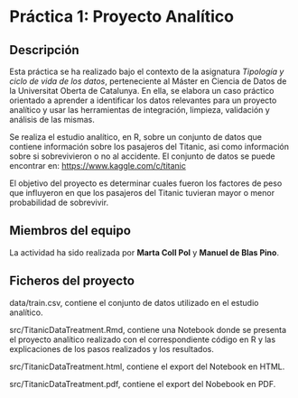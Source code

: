 # Práctica 1: Proyecto Analítico

## Descripción

Esta práctica se ha realizado bajo el contexto de la asignatura _Tipología y ciclo de vida de los datos_, perteneciente al Máster en Ciencia de Datos de la Universitat Oberta de Catalunya. En ella, se elabora un caso práctico orientado a aprender a identificar los datos relevantes para un proyecto analítico y usar las herramientas de integración, limpieza, validación y análisis de las mismas. 

Se realiza el estudio analítico, en R, sobre un conjunto de datos que contiene información sobre los pasajeros del Titanic, asi como información sobre si sobrevivieron o no al accidente. El conjunto de datos se puede encontrar en: https://www.kaggle.com/c/titanic

El objetivo del proyecto es determinar cuales fueron los factores de peso que influyeron en que los pasajeros del Titanic tuvieran mayor o menor probabilidad de sobrevivir.

## Miembros del equipo

La actividad ha sido realizada por **Marta Coll Pol** y **Manuel de Blas Pino**.

## Ficheros del proyecto

data/train.csv, contiene el conjunto de datos utilizado en el estudio analítico.

src/TitanicDataTreatment.Rmd, contiene una Notebook donde se presenta el proyecto analítico realizado con el correspondiente código en R y las explicaciones de los pasos realizados y los resultados.

src/TitanicDataTreatment.html, contiene el export del Notebook en HTML.

src/TitanicDataTreatment.pdf, contiene el export del Nobebook en PDF.
